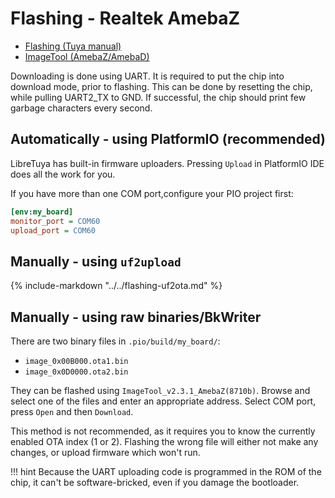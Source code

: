 # Flashing - Realtek AmebaZ

- [Flashing (Tuya manual)](https://developer.tuya.com/en/docs/iot/burn-and-authorize-wr-series-modules?id=Ka789pjc581u8)
- [ImageTool (AmebaZ/AmebaD)](https://images.tuyacn.com/smart/Image_Tool/Image_Tool.zip)

Downloading is done using UART. It is required to put the chip into download mode, prior to flashing. This can be done by resetting the chip, while pulling UART2_TX to GND. If successful, the chip should print few garbage characters every second.

## Automatically - using PlatformIO (recommended)

LibreTuya has built-in firmware uploaders. Pressing `Upload` in PlatformIO IDE does all the work for you.

If you have more than one COM port,configure your PIO project first:

```ini
[env:my_board]
monitor_port = COM60
upload_port = COM60
```

## Manually - using `uf2upload`

{%
   include-markdown "../../flashing-uf2ota.md"
%}

## Manually - using raw binaries/BkWriter

There are two binary files in `.pio/build/my_board/`:

- `image_0x00B000.ota1.bin`
- `image_0x0D0000.ota2.bin`

They can be flashed using `ImageTool_v2.3.1_AmebaZ(8710b)`. Browse and select one of the files and enter an appropriate address. Select COM port, press `Open` and then `Download`.

This method is not recommended, as it requires you to know the currently enabled OTA index (1 or 2). Flashing the wrong file will either not make any changes, or upload firmware which won't run.

!!! hint
	Because the UART uploading code is programmed in the ROM of the chip, it can't be software-bricked, even if you damage the bootloader.
